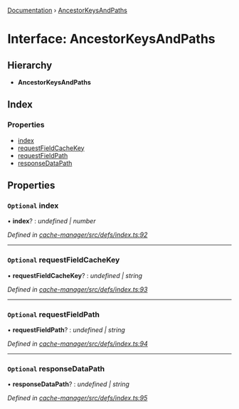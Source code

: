 [Documentation](../README.md) › [AncestorKeysAndPaths](ancestorkeysandpaths.md)

# Interface: AncestorKeysAndPaths

## Hierarchy

* **AncestorKeysAndPaths**

## Index

### Properties

* [index](ancestorkeysandpaths.md#optional-index)
* [requestFieldCacheKey](ancestorkeysandpaths.md#optional-requestfieldcachekey)
* [requestFieldPath](ancestorkeysandpaths.md#optional-requestfieldpath)
* [responseDataPath](ancestorkeysandpaths.md#optional-responsedatapath)

## Properties

### `Optional` index

• **index**? : *undefined | number*

*Defined in [cache-manager/src/defs/index.ts:92](https://github.com/badbatch/graphql-box/blob/1f1e01d3/packages/cache-manager/src/defs/index.ts#L92)*

___

### `Optional` requestFieldCacheKey

• **requestFieldCacheKey**? : *undefined | string*

*Defined in [cache-manager/src/defs/index.ts:93](https://github.com/badbatch/graphql-box/blob/1f1e01d3/packages/cache-manager/src/defs/index.ts#L93)*

___

### `Optional` requestFieldPath

• **requestFieldPath**? : *undefined | string*

*Defined in [cache-manager/src/defs/index.ts:94](https://github.com/badbatch/graphql-box/blob/1f1e01d3/packages/cache-manager/src/defs/index.ts#L94)*

___

### `Optional` responseDataPath

• **responseDataPath**? : *undefined | string*

*Defined in [cache-manager/src/defs/index.ts:95](https://github.com/badbatch/graphql-box/blob/1f1e01d3/packages/cache-manager/src/defs/index.ts#L95)*
